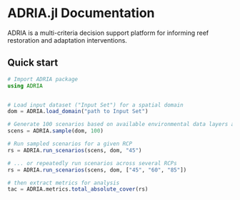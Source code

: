 # ADRIA.jl Documentation

ADRIA is a multi-criteria decision support platform for informing reef restoration and adaptation interventions.


## Quick start


```julia
# Import ADRIA package
using ADRIA


# Load input dataset ("Input Set") for a spatial domain
dom = ADRIA.load_domain("path to Input Set")

# Generate 100 scenarios based on available environmental data layers and model parameters
scens = ADRIA.sample(dom, 100)

# Run sampled scenarios for a given RCP
rs = ADRIA.run_scenarios(scens, dom, "45")

# ... or repeatedly run scenarios across several RCPs
rs = ADRIA.run_scenarios(scens, dom, ["45", "60", "85"])

# then extract metrics for analysis
tac = ADRIA.metrics.total_absolute_cover(rs)
```
